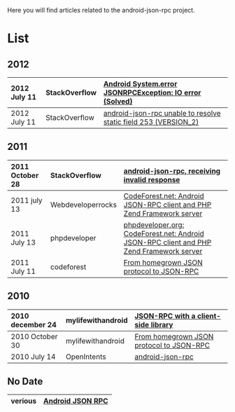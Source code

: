 Here you will find articles related to the android-json-rpc project.

# List #

## 2012 ##
| 2012 July 11 | StackOverflow | [Android System.error JSONRPCException: IO error (Solved)](http://stackoverflow.com/questions/11422009/android-system-error-jsonrpcexception-io-error-solved) |
|:-------------|:--------------|:--------------------------------------------------------------------------------------------------------------------------------------------------------------|
| 2012 July 11 | StackOverflow | [android-json-rpc unable to resolve static field 253 (VERSION\_2)](http://stackoverflow.com/questions/11432376/android-json-rpc-unable-to-resolve-static-field-253-version-2) |

## 2011 ##
| 2011 October 28 | StackOverflow |  [android-json-rpc, receiving invalid response](http://stackoverflow.com/questions/7929319/android-json-rpc-receiving-invalid-response) |
|:----------------|:--------------|:----------------------------------------------------------------------------------------------------------------------------------------|
| 2011 july 13    | Webdeveloperrocks | [CodeForest.net: Android JSON-RPC client and PHP Zend Framework server](http://webdeveloperrocks.blogspot.ch/2011/07/codeforestnet-android-json-rpc-client.html) |
| 2011 July 13    | phpdeveloper  | [phpdeveloper.org: CodeForest.net: Android JSON-RPC client and PHP Zend Framework server](http://phpdeveloper.org/news/16585)           |
| 2011 July 11    | codeforest    | [From homegrown JSON protocol to JSON-RPC](http://www.codeforest.net/android-json-rpc-client-and-php-zend-framework-server)             |

## 2010 ##
| 2010 december 24 | mylifewithandroid | [JSON-RPC with a client-side library](http://mylifewithandroid.blogspot.ch/2010/12/json-rpc-with-client-side-library.html) |
|:-----------------|:------------------|:---------------------------------------------------------------------------------------------------------------------------|
| 2010 October 30  | mylifewithandroid | [From homegrown JSON protocol to JSON-RPC](http://mylifewithandroid.blogspot.ch/2010/10/from-homegrown-json-protocol-to-json.html) |
| 2010 July 14     | OpenIntents       | [android-json-rpc](http://www.openintents.org/en/node/719)                                                                 |

## No Date ##
| verious | [Android JSON RPC](http://www.verious.com/component/android-json-rpc/) |
|:--------|:-----------------------------------------------------------------------|
